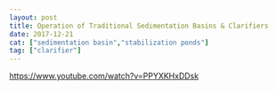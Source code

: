 ```yaml
---
layout: post
title: Operation of Traditional Sedimentation Basins & Clarifiers
date: 2017-12-21
cat: ["sedimentation basin","stabilization ponds"]
tag: ["clarifier"]
---
```


https://www.youtube.com/watch?v=PPYXKHxDDsk
